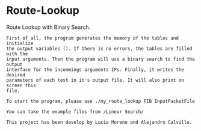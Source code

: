 ﻿# Route-Lookup
Route Lookup with Binary Search.

    First of all, the program generates the memory of the tables and initialize
    the output variables (). If there is no errors, the tables are filled with the 
    input arguments. Then the program will use a binary search to find the output
    interface for the incommings arguments IPs. Finally, it writes the desired 
    parameters of each test in it's output file. It will also print on screen this
    file.

    To start the program, please use ./my_route_lookup FIB InputPacketFile

    You can take the example files from /Linear Search/

    This project has been develop by Lucia Moreno and Alejandro Calvillo.
